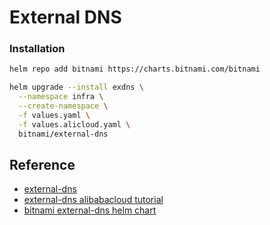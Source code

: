 # External DNS
    
### Installation    

```bash
helm repo add bitnami https://charts.bitnami.com/bitnami

helm upgrade --install exdns \
  --namespace infra \
  --create-namespace \
  -f values.yaml \
  -f values.alicloud.yaml \
  bitnami/external-dns
```

## Reference

* [external-dns](https://github.com/kubernetes-sigs/external-dns)
* [external-dns alibabacloud tutorial](https://github.com/kubernetes-sigs/external-dns/blob/master/docs/tutorials/alibabacloud.md)
* [bitnami external-dns helm chart](https://github.com/bitnami/charts/tree/master/bitnami/external-dns)
